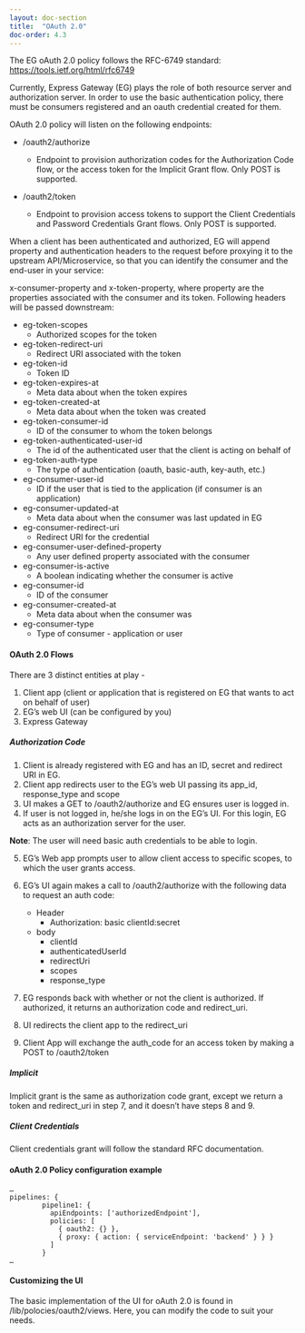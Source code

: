 ```yaml
---
layout: doc-section
title:  "OAuth 2.0"
doc-order: 4.3
---
```

The EG oAuth 2.0 policy follows the RFC-6749 standard: https://tools.ietf.org/html/rfc6749

Currently, Express Gateway (EG) plays the role of both resource server and authorization server. In order to use the basic authentication policy, there must be consumers registered and an oauth credential created for them.

OAuth 2.0 policy will listen on the following endpoints:

* /oauth2/authorize
    * Endpoint to provision authorization codes for the Authorization Code flow, or the access token for the Implicit Grant flow. Only POST is supported.

* /oauth2/token
    * Endpoint to provision access tokens to support the Client Credentials and Password Credentials Grant flows. Only POST is supported.


When a client has been authenticated and authorized, EG will append property and authentication headers to the request before proxying it to the upstream API/Microservice, so that you can identify the consumer and the end-user in your service:

x-consumer-property and x-token-property, where property are the properties associated with the consumer and its token.
Following headers will be passed downstream:
* eg-token-scopes
    * Authorized scopes for the token
* eg-token-redirect-uri
    * Redirect URI associated with the token
* eg-token-id
    * Token ID
* eg-token-expires-at
    * Meta data about when the token expires
* eg-token-created-at
    * Meta data about when the token was created
* eg-token-consumer-id
    * ID of the consumer to whom the token belongs
* eg-token-authenticated-user-id
    * The id of the authenticated user that the client is acting on behalf of
* eg-token-auth-type
    * The type of authentication (oauth, basic-auth, key-auth, etc.)
* eg-consumer-user-id
    * ID if the user that is tied to the application (if consumer is an application)
* eg-consumer-updated-at
    * Meta data about when the consumer was last updated in EG
* eg-consumer-redirect-uri
    * Redirect URI for the credential
* eg-consumer-user-defined-property
    * Any user defined property associated with the consumer
* eg-consumer-is-active
    * A boolean indicating whether the consumer is active
* eg-consumer-id
    * ID of the consumer
* eg-consumer-created-at
    * Meta data about when the consumer was
* eg-consumer-type
    * Type of consumer - application or user

#### OAuth 2.0 Flows
There are 3 distinct entities at play -
1. Client app (client or application that is registered on EG that wants to act on behalf of user)
2. EG’s web UI (can be configured by you)
3. Express Gateway

##### Authorization Code
1. Client is already registered with EG and has an ID, secret and redirect URI in EG.
2. Client app redirects user to the EG’s web UI passing its app_id, response_type and scope
3. UI makes a GET to /oauth2/authorize and EG ensures user is logged in.
4. If user is not logged in, he/she logs in on the EG’s UI. For this login, EG acts as an authorization server for the user.

**Note**: The user will need basic auth credentials to be able to login.

5. EG’s Web app prompts user to allow client access to specific scopes, to which the user grants access.
6. EG’s UI again makes a call to /oauth2/authorize with the following data to request an auth code:
    * Header
        * Authorization: basic clientId:secret
    * body
        * clientId
        * authenticatedUserId
        * redirectUri
        * scopes
        * response_type

7. EG responds back with whether or not the client is authorized. If authorized, it returns an authorization code and redirect_uri.
8. UI redirects the client app to the redirect_uri
9. Client App will exchange the auth_code for an access token by making a POST to /oauth2/token

##### Implicit
Implicit grant is the same as authorization code grant, except we return a token and redirect_uri in step 7, and it doesn’t have steps 8 and 9.

##### Client Credentials
Client credentials grant will follow the standard RFC documentation.

#### oAuth 2.0 Policy configuration example
```
…
pipelines: {
        pipeline1: {
          apiEndpoints: ['authorizedEndpoint'],
          policies: [
            { oauth2: {} },
            { proxy: { action: { serviceEndpoint: 'backend' } } }
          ]
        }
…
```

#### Customizing the UI
The basic implementation of the UI for oAuth 2.0 is found in /lib/polocies/oauth2/views. Here, you can modify the code to suit your needs.
